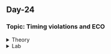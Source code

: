 ## Day-24

### Topic: Timing violations and ECO

<details>
  <summary>Theory</summary>
  
### Introduction to Engineering Change Order (ECO)
  
* Basically, ECO is the way on how we incorporate last minute changes in our design
  
* Typically, ECO has been done on the gate level netlist, but designer needs to edit the gate-level netlist and perform the same changes in RTL
  
* Then, all the verifications must be passed before it is being passed onto the layout and ensure that the ECO is passing a formal and functional verification before we start editing the layout
  
* In this stage, all the violations are fixed and all the sign-off checks that were not done during the PD flow are sealed
  
* Steps to perform ECO
  1. Investigate the problem using the recent database
  2. ECO generation to address the problem
  3. ECO implementation with the recent database
  4. After implementing and fixing the problem, save it in the database for future
  
* ECO strategies
  
![image](https://user-images.githubusercontent.com/118953917/218370188-c5e95462-e61e-4cb5-8637-352703b55461.png)
  
</details>

<details>
  <summary>Lab</summary>
 
### 
  
  
  
</details>

